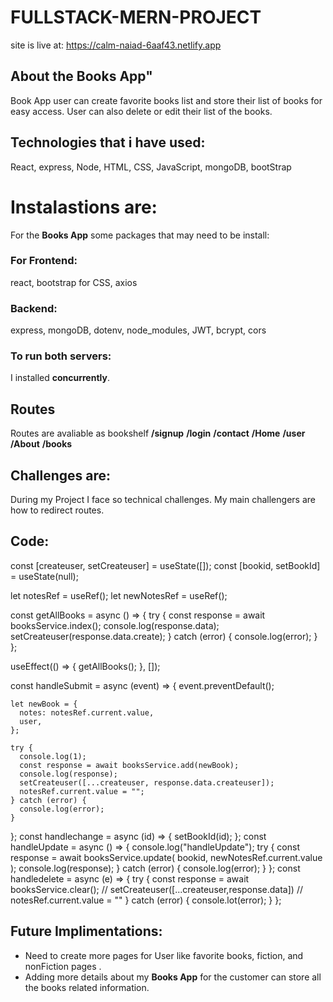 # FULLSTACK-MERN-PROJECT
site is live at: https://calm-naiad-6aaf43.netlify.app
## About the Books App"
Book App user can create favorite books list and store their list of books for easy access. User can also delete or edit their list of the books. 

## Technologies that i have used:
React, express, Node, HTML, CSS, JavaScript, mongoDB, bootStrap 

# Instalastions are:
For the **Books App** some packages that may need to be install:
### For Frontend:
react,
bootstrap for CSS,
axios
### Backend:
express,
mongoDB,
dotenv,
node_modules,
JWT,
bcrypt,
cors
### To run both servers:
I installed **concurrently**.

## Routes
Routes are avaliable as bookshelf
**/signup**
**/login**
**/contact**
**/Home**
**/user**
**/About**
**/books**

## Challenges are:
During my Project I face so technical challenges. My main challengers are how to redirect routes.
## Code:
const [createuser, setCreateuser] = useState([]);
  const [bookid, setBookId] = useState(null);

  let notesRef = useRef();
  let newNotesRef = useRef();

  const getAllBooks = async () => {
    try {
      const response = await booksService.index();
      console.log(response.data);
      setCreateuser(response.data.create);
    } catch (error) {
      console.log(error);
    }
  };

  useEffect(() => {
    getAllBooks();
  }, []);

  const handleSubmit = async (event) => {
    event.preventDefault();

    let newBook = {
      notes: notesRef.current.value,
      user,
    };

    try {
      console.log(1);
      const response = await booksService.add(newBook);
      console.log(response);
      setCreateuser([...createuser, response.data.createuser]);
      notesRef.current.value = "";
    } catch (error) {
      console.log(error);
    }
  };
  const handlechange = async (id) => {
    setBookId(id);
  };
  const handleUpdate = async () => {
    console.log("handleUpdate");
    try {
      const response = await booksService.update(
        bookid,
        newNotesRef.current.value
      );
      console.log(response);
    } catch (error) {
      console.log(error);
    }
  };
  const handledelete = async (e) => {
    try {
      const response = await booksService.clear();
      // setCreateuser([...createuser,response.data])
      // notesRef.current.value = ""
    } catch (error) {
      console.lot(error);
    }
  };
## Future Implimentations:
* Need to create more pages for User like favorite books, fiction, and nonFiction pages .
* Adding more details about my **Books App** for the customer can store all the books related information.

